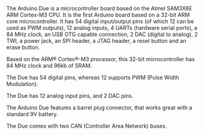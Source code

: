 <FeatureDescription>
The Arduino Due is a microcontroller board based on the Atmel SAM3X8E ARM Cortex-M3 CPU. It is the first Arduino board based on a 32-bit ARM core microcontroller. It has 54 digital input/output pins (of which 12 can be used as PWM outputs), 12 analog inputs, 4 UARTs (hardware serial ports), a 84 MHz clock, an USB OTG capable connection, 2 DAC (digital to analog), 2 TWI, a power jack, an SPI header, a JTAG header, a reset button and an erase button.
</FeatureDescription>

<FeatureList>

<Feature title="Atmel SAM3X8E ARM Cortex-M3 CPU" image="core">

Based on the ARM® Cortex®-M3 processor, this 32-bit microcontroller has 84 MHz clock and 96kb of SRAM.

<FeatureLink title="Datasheet" url="http://www.atmel.com/Images/Atmel-11057-32-bit-Cortex-M3-Microcontroller-SAM3X-SAM3A_Datasheet.pdf" download blank/>
</Feature>

<Feature title="54 digital pins" image="hw-pin">

The Due has 54 digital pins, whereas 12 supports PWM (Pulse Width Modulation).

</Feature>


<Feature title="Analog pins" image="hw-pin">

The Due has 12 analog input pins, and 2 DAC pins. 

</Feature>

<Feature title="Battery Connector" image="power">

The Arduino Due features a barrel plug connector, that works great with a standard 9V battery.

</Feature>

<Feature title="CAN support" image="communication">

The Due comes with two CAN (Controller Area Network) buses.

</Feature>

</FeatureList>